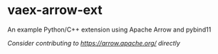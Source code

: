 # vaex-arrow-ext
An example Python/C++ extension using Apache Arrow and pybind11

*Consider contributing to https://arrow.apache.org/ directly*
